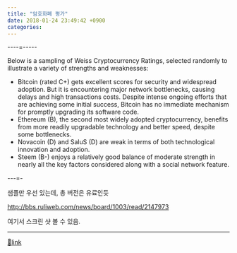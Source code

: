 ```yaml
---
title: "암호화폐 평가"
date: 2018-01-24 23:49:42 +0900
categories: 
---
```

  

----=-----



Below is a sampling of Weiss Cryptocurrency Ratings, selected randomly to illustrate a variety of strengths and weaknesses:



- Bitcoin (rated C+) gets excellent scores for security and widespread adoption. But it is encountering major network bottlenecks, causing delays and high transactions costs. Despite intense ongoing efforts that are achieving some initial success, Bitcoin has no immediate mechanism for promptly upgrading its software code.
- Ethereum (B), the second most widely adopted cryptocurrency, benefits from more readily upgradable technology and better speed, despite some bottlenecks.
- Novacoin (D) and SaluS (D) are weak in terms of both technological innovation and adoption.
- Steem (B-) enjoys a relatively good balance of moderate strength in nearly all the key factors considered along with a social network feature.

  


---=-

샘플만 우선 있는데, 총 버전은 유료인듯

  


http://bbs.ruliweb.com/news/board/1003/read/2147973

여기서 스크린 샷 볼 수 있음.



  ***
[🔗link](http://www.mins01.com/mh/tech/read/1130)